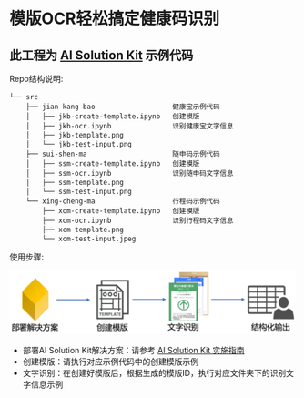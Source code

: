 # 模版OCR轻松搞定健康码识别

## 此工程为 [AI Solution Kit](https://github.com/awslabs/aws-ai-solution-kit) 示例代码

Repo结构说明:
```
└── src
    ├── jian-kang-bao                   健康宝示例代码
    │   ├── jkb-create-template.ipynb   创建模版
    │   ├── jkb-ocr.ipynb               识别健康宝文字信息
    │   ├── jkb-template.png
    │   └── jkb-test-input.png
    ├── sui-shen-ma                     随申码示例代码
    │   ├── ssm-create-template.ipynb   创建模版
    │   ├── ssm-ocr.ipynb               识别随申码文字信息
    │   ├── ssm-template.png
    │   └── ssm-test-input.png
    └── xing-cheng-ma                   行程码示例代码
        ├── xcm-create-template.ipynb   创建模版
        ├── xcm-ocr.ipynb               识别行程码文字信息
        ├── xcm-template.png
        └── xcm-test-input.jpeg
```

使用步骤:

![steps](steps.png)

- 部署AI Solution Kit解决方案：请参考 [AI Solution Kit 实施指南](https://awslabs.github.io/aws-ai-solution-kit/zh/) 
- 创建模版：请执行对应示例代码中的创建模版示例
- 文字识别：在创建好模版后，根据生成的模版ID，执行对应文件夹下的识别文字信息示例

